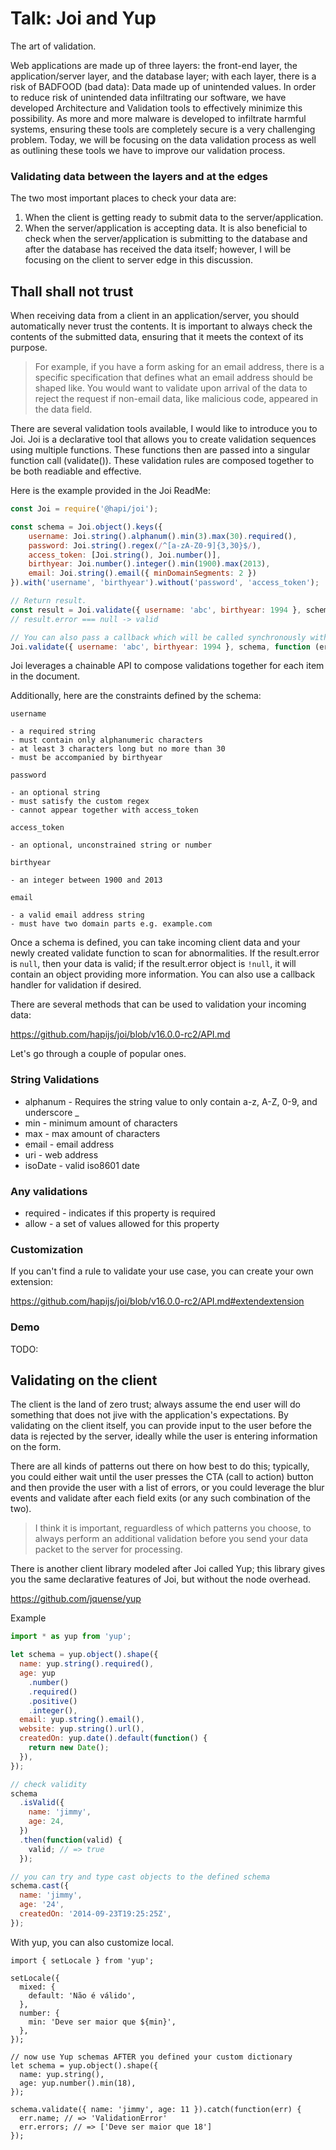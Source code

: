 # Talk: Joi and Yup

The art of validation.

Web applications are made up of three layers: the front-end layer, the application/server layer, and the database layer; with each layer, there is a risk of BADFOOD (bad data): Data made up of unintended values. In order to reduce risk of unintended data infiltrating our software, we have developed Architecture and Validation tools to effectively minimize this possibility. As more and more malware is developed to infiltrate harmful systems, ensuring these tools are completely secure is a very challenging problem. Today, we will be focusing on the data validation process as well as outlining these tools we have to improve our validation process.

### Validating data between the layers and at the edges
The two most important places to check your data are:
1. When the client is getting ready to submit data to the server/application.
2. When the server/application is accepting data.
It is also beneficial to check when the server/application is submitting to the database and after the database has received the data itself; however, I will be focusing on the client to server edge in this discussion.

## Thall shall not trust

When receiving data from a client in an application/server, you should automatically never trust the contents. It is important to always check the contents of the submitted data, ensuring that it meets the context of its purpose. 

> For example, if you have a form asking for an email address, there is a specific specification that defines what an email address should be shaped like. You would want to validate upon arrival of the data to reject the request if non-email data, like malicious code, appeared in the data field.

There are several validation tools available, I would like to introduce you to Joi. Joi is a declarative tool that allows you to create validation sequences using multiple functions. These functions then are passed into a singular function call (validate()). These validation rules are composed together to be both readiable and effective.

Here is the example provided in the Joi ReadMe:

```js
const Joi = require('@hapi/joi');

const schema = Joi.object().keys({
    username: Joi.string().alphanum().min(3).max(30).required(),
    password: Joi.string().regex(/^[a-zA-Z0-9]{3,30}$/),
    access_token: [Joi.string(), Joi.number()],
    birthyear: Joi.number().integer().min(1900).max(2013),
    email: Joi.string().email({ minDomainSegments: 2 })
}).with('username', 'birthyear').without('password', 'access_token');

// Return result.
const result = Joi.validate({ username: 'abc', birthyear: 1994 }, schema);
// result.error === null -> valid

// You can also pass a callback which will be called synchronously with the validation result.
Joi.validate({ username: 'abc', birthyear: 1994 }, schema, function (err, value) { });  // err === null -> valid
```

Joi leverages a chainable API to compose validations together for each item in the document.

Additionally, here are the constraints defined by the schema:

```
username

- a required string
- must contain only alphanumeric characters
- at least 3 characters long but no more than 30
- must be accompanied by birthyear

password

- an optional string
- must satisfy the custom regex
- cannot appear together with access_token

access_token

- an optional, unconstrained string or number

birthyear

- an integer between 1900 and 2013

email

- a valid email address string
- must have two domain parts e.g. example.com
```

Once a schema is defined, you can take incoming client data and your newly created validate function to scan for abnormalities. If the result.error is `null`, then your data is valid; if the result.error object is `!null`, it will contain an object providing more information. You can also use a callback handler for validation if desired.

There are several methods that can be used to validation your incoming data:

https://github.com/hapijs/joi/blob/v16.0.0-rc2/API.md

Let's go through a couple of popular ones.

### String Validations

- alphanum - Requires the string value to only contain a-z, A-Z, 0-9, and underscore _
- min - minimum amount of characters
- max - max amount of characters
- email - email address
- uri - web address
- isoDate - valid iso8601 date

### Any validations

- required - indicates if this property is required
- allow - a set of values allowed for this property

### Customization

If you can't find a rule to validate your use case, you can create your own extension:

https://github.com/hapijs/joi/blob/v16.0.0-rc2/API.md#extendextension

### Demo

TODO:

## Validating on the client

The client is the land of zero trust; always assume the end user will do something that does not jive with the application's expectations. By validating on the client itself, you can provide input to the user before the data is rejected by the server, ideally while the user is entering information on the form.

There are all kinds of patterns out there on how best to do this; typically, you could either wait until the user presses the CTA (call to action) button and then provide the user with a list of errors, or you could leverage the blur events and validate after each field exits (or any such combination of the two).

> I think it is important, reguardless of which patterns you choose, to always perform an additional validation before you send your data packet to the server for processing.

There is another client library modeled after Joi called Yup; this library gives you the same declarative features of Joi, but without the node overhead.

https://github.com/jquense/yup


Example

``` js 
import * as yup from 'yup';

let schema = yup.object().shape({
  name: yup.string().required(),
  age: yup
    .number()
    .required()
    .positive()
    .integer(),
  email: yup.string().email(),
  website: yup.string().url(),
  createdOn: yup.date().default(function() {
    return new Date();
  }),
});

// check validity
schema
  .isValid({
    name: 'jimmy',
    age: 24,
  })
  .then(function(valid) {
    valid; // => true
  });

// you can try and type cast objects to the defined schema
schema.cast({
  name: 'jimmy',
  age: '24',
  createdOn: '2014-09-23T19:25:25Z',
});
```

With yup, you can also customize local.

```
import { setLocale } from 'yup';

setLocale({
  mixed: {
    default: 'Não é válido',
  },
  number: {
    min: 'Deve ser maior que ${min}',
  },
});

// now use Yup schemas AFTER you defined your custom dictionary
let schema = yup.object().shape({
  name: yup.string(),
  age: yup.number().min(18),
});

schema.validate({ name: 'jimmy', age: 11 }).catch(function(err) {
  err.name; // => 'ValidationError'
  err.errors; // => ['Deve ser maior que 18']
});
```

 

